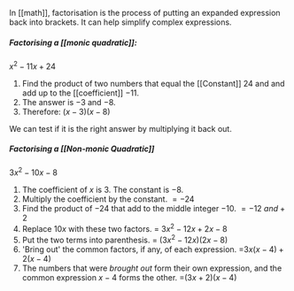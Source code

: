 In [[math]], factorisation is the process of putting an expanded expression back into brackets. It can help simplify complex expressions. 

##### Factorising a [[monic quadratic]]:
$x^2-11x+24$
1. Find the product of two numbers that equal the [[Constant]] $24$ and and add up to the [[coefficient]] $-11$. 
2. The answer is $-3$ and $-8$.
3. Therefore: $(x-3)(x-8)$

We can test if it is the right answer by multiplying it back out. 

##### Factorising a [[Non-monic Quadratic]]
$3x^2-10x-8$
1. The coefficient of $x$ is $3$. The constant is $-8$.
2. Multiply the coefficient by the constant. 
$=-24$
3. Find the product of $-24$ that add to the middle integer $-10$.
$=-12\ and +2$
4. Replace $10x$ with these two factors.
= $3x^2-12x+2x-8$
5. Put the two terms into parenthesis.
= $(3x^2-12x)(2x-8)$
6. 'Bring out' the common factors, if any, of each expression.
=$3x(x-4)+2(x-4)$
7. The numbers that were *brought out* form their own expression, and the common expression $x-4$ forms the other.
=$(3x+2)(x-4)$

